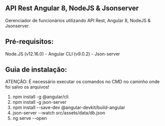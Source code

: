 ## API Rest Angular 8, NodeJS & Jsonserver

Gerenciador de funcionários utilizando API Rest, Angular 8, NodeJS & Jsonserver.

## Pré-requisitos:

Node.JS (v12.16.0) - 
Angular CLI (v9.0.2) - 
Json-server

## Guia de instalação:

ATENÇÃO: É necessário executar os comandos no CMD no caminho onde foi salvo os arquivos!

1. npm install -g @angular/cli
2. npm install -g json-server
3. npm install --save-dev @angular-devkit/build-angular
4. json-server --watch src/assets/data/db.json
5. ng serve --open
